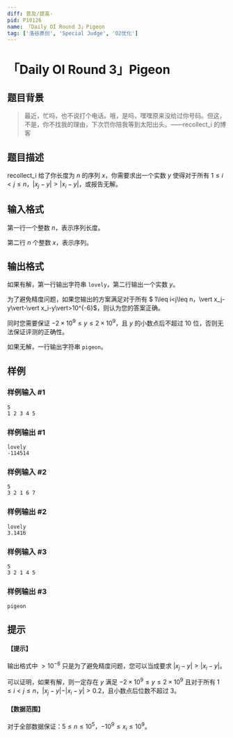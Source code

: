 ```yaml
---
diff: 普及/提高-
pid: P10126
name: 「Daily OI Round 3」Pigeon
tag: ['洛谷原创', 'Special Judge', 'O2优化']
---
```

# 「Daily OI Round 3」Pigeon
## 题目背景

> 最近，忙吗，也不说打个电话。哦，是吗，嘿嘿原来没给过你号码。但这，不是，你不找我的理由，下次罚你陪我等到太阳出头。——recollect_i 的博客
## 题目描述

recollect_i 给了你长度为 $n$ 的序列 $x$，你需要求出一个实数 $y$ 使得对于所有 $1\leq i<j\leq n$，$\vert x_j-y\vert>\vert x_i-y\vert$，或报告无解。
## 输入格式

第一行一个整数 $n$，表示序列长度。

第二行 $n$ 个整数 $x$，表示序列。
## 输出格式

如果有解，第一行输出字符串 `lovely`，第二行输出一个实数 $y$。

为了避免精度问题，如果您输出的方案满足对于所有 $ 1\leq i<j\leq n$，$\vert x_j-y\vert-\vert x_i-y\vert>10^{-6}$，则认为您的答案正确。

同时您需要保证 $-2\times 10^9\leq y\leq 2\times 10^9$，且 $y$ 的小数点后不超过 $10$ 位，否则无法保证评测的正确性。

如果无解，一行输出字符串 `pigeon`。
## 样例

### 样例输入 #1
```
5
1 2 3 4 5
```
### 样例输出 #1
```
lovely
-114514
```
### 样例输入 #2
```
5
3 2 1 6 7
```
### 样例输出 #2
```
lovely
3.1416
```
### 样例输入 #3
```
5
3 2 1 4 5
```
### 样例输出 #3
```
pigeon
```
## 提示

#### 【提示】

输出格式中 $>10^{-6}$ 只是为了避免精度问题，您可以当成要求 $\vert x_j-y\vert>\vert x_i-y\vert$。

可以证明，如果有解，则一定存在 $y$ 满足 $-2\times 10^{9}\leq y\leq2\times 10^{9}$ 且对于所有 $1\leq i<j\leq n$，$\vert x_j-y\vert-\vert x_i-y\vert>0.2$，且小数点后位数不超过 $3$。

#### 【数据范围】

对于全部数据保证：$5\leq n\leq10^5$，$-10^9\leq x_i\leq10^9$。
